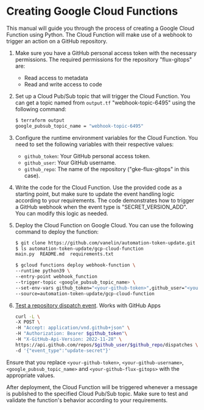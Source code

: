 # Creating Google Cloud Functions

This manual will guide you through the process of creating a Google Cloud Function using Python. The Cloud Function will make use of a webhook to trigger an action on a GitHub repository.

1. Make sure you have a GitHub personal access token with the necessary permissions. The required permissions for the repository "flux-gitops" are:
   - Read access to metadata
   - Read and write access to code
   
2. Set up a Cloud Pub/Sub topic that will trigger the Cloud Function. You can get a topic named from `output.tf` "webhook-topic-6495" using the following command:
   ```bash
   $ terraform output
   google_pubsub_topic_name = "webhook-topic-6495"
   ```

3. Configure the runtime environment variables for the Cloud Function. You need to set the following variables with their respective values:
   - `github_token`: Your GitHub personal access token.
   - `github_user`: Your GitHub username.
   - `github_repo`: The name of the repository ("gke-flux-gitops" in this case).
   
4. Write the code for the Cloud Function. Use the provided code as a starting point, but make sure to update the event handling logic according to your requirements. The code demonstrates how to trigger a GitHub webhook when the event type is "SECRET_VERSION_ADD". You can modify this logic as needed.

5. Deploy the Cloud Function on Google Cloud. You can use the following command to deploy the function:
   ```bash
   $ git clone https://github.com/vanelin/automation-token-update.git
   $ ls automation-token-update/gcp-сloud-function
   main.py  README.md  requirements.txt

   $ gcloud functions deploy webhook-function \
   --runtime python39 \
   --entry-point webhook_function
   --trigger-topic <google_pubsub_topic_name> \
   --set-env-vars github_token="<your-github-token>",github_user="<your-github-username>",github_repo="<your-github-flux-gitops>" \
   --source=automation-token-update/gcp-сloud-function
   ```

6. [Test a repository dispatch event](https://docs.github.com/en/rest/repos/repos?apiVersion=2022-11-28#create-a-repository-dispatch-event). Works with GitHub Apps
   ```bash
   curl -L \
   -X POST \
   -H "Accept: application/vnd.github+json" \
   -H "Authorization: Bearer $github_token"\
   -H "X-GitHub-Api-Version: 2022-11-28" \
   https://api.github.com/repos/$github_user/$github_repo/dispatches \
   -d '{"event_type":"update-secret"}'
   ```

Ensure that you replace `<your-github-token>`, `<your-github-username>`, `<google_pubsub_topic_name>` and `<your-github-flux-gitops>` with the appropriate values.

After deployment, the Cloud Function will be triggered whenever a message is published to the specified Cloud Pub/Sub topic. Make sure to test and validate the function's behavior according to your requirements.
